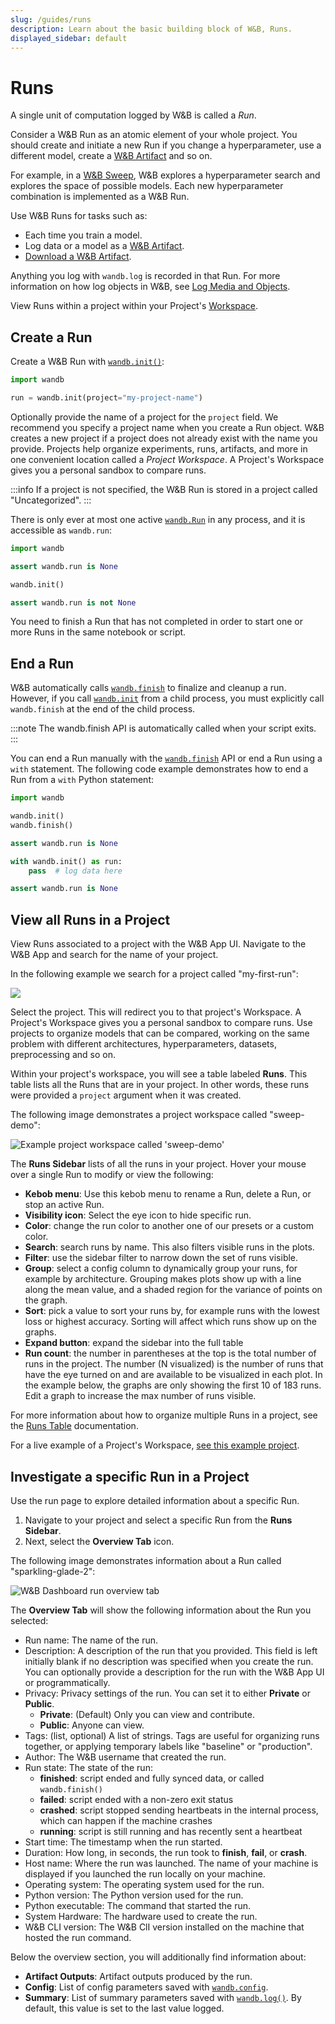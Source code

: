 ```yaml
---
slug: /guides/runs
description: Learn about the basic building block of W&B, Runs.
displayed_sidebar: default
---
```

# Runs

A single unit of computation logged by W&B is called a *Run*. 

Consider a W&B Run as an atomic element of your whole project. You should create and initiate a new Run if you change a hyperparameter, use a different model, create a [W&B Artifact](../artifacts/intro.md) and so on.

For example, in a [W&B Sweep](../sweeps/intro.md), W&B explores a hyperparameter search and explores the space of possible models. Each new hyperparameter combination is implemented as a W&B Run. 

Use W&B Runs for tasks such as:

* Each time you train a model.
* Log data or a model as a [W&B Artifact](../artifacts/intro.md).
* [Download a W&B Artifact](../artifacts/download-and-use-an-artifact.md).


Anything you log with `wandb.log` is recorded in that Run.  For more information on how log objects in W&B, see [Log Media and Objects](../track/log/intro.md).

View Runs within a project within your Project's [Workspace](#view-runs). 

## Create a Run

Create a W&B Run with [`wandb.init()`](../../ref/python/init.md):

```python
import wandb

run = wandb.init(project="my-project-name")
```

Optionally provide the name of a project for the `project` field. We recommend you specify a project name when you create a Run object. W&B creates a new project if a project does not already exist with the name you provide.  Projects help organize experiments, runs, artifacts, and more in one convenient location called a *Project Workspace*. A Project's Workspace gives you a personal sandbox to compare runs.

:::info
If a project is not specified, the W&B Run is stored in a project called "Uncategorized".
:::

There is only ever at most one active [`wandb.Run`](../../ref/python/run.md) in any process,
and it is accessible as `wandb.run`:

```python
import wandb

assert wandb.run is None

wandb.init()

assert wandb.run is not None
```


You need to finish a Run that has not completed in order to start one or more Runs in the same notebook or script. 




## End a Run
W&B automatically calls [`wandb.finish`](../../ref/python/finish.md) to finalize and cleanup a run. However, if you call [`wandb.init`](../../ref/python/init.md) from a child process, you must explicitly call `wandb.finish` at the end of the child process. 

:::note
The wandb.finish API is automatically called when your script exits.
:::

You can end a Run manually with the [`wandb.finish`](../../ref/python/finish.md) API or end a Run using a `with` statement. The following code example demonstrates how to end a Run from a `with` Python statement:

```python
import wandb

wandb.init()
wandb.finish()

assert wandb.run is None

with wandb.init() as run:
    pass  # log data here

assert wandb.run is None
```


## View all Runs in a Project
View Runs associated to a project with the W&B App UI. Navigate to the W&B App and search for the name of your project. 

In the following example we search for a project called "my-first-run":

![](/images/runs/search_run_name_landing_page.png)

Select the project. This will redirect you to that project's Workspace. A Project's Workspace gives you a personal sandbox to compare runs. Use projects to organize models that can be compared, working on the same problem with different architectures, hyperparameters, datasets, preprocessing and so on.

Within your project's workspace, you will see a table labeled **Runs**. This table lists all the Runs that are in your project. In other words, these runs were provided a `project` argument when it was created.

The following image demonstrates a project workspace called "sweep-demo":

![Example project workspace called 'sweep-demo'](/images/app_ui/workspace_tab_example.png)

The **Runs Sidebar** lists of all the runs in your project. Hover your mouse over a single Run to modify or view the following:

* **Kebob menu**: Use this kebob menu to rename a Run, delete a Run, or stop an active Run.
* **Visibility icon**: Select the eye icon to hide specific run.
* **Color**: change the run color to another one of our presets or a custom color.
* **Search**: search runs by name. This also filters visible runs in the plots.
* **Filter**: use the sidebar filter to narrow down the set of runs visible.
* **Group**: select a config column to dynamically group your runs, for example by architecture. Grouping makes plots show up with a line along the mean value, and a shaded region for the variance of points on the graph.
* **Sort**: pick a value to sort your runs by, for example runs with the lowest loss or highest accuracy. Sorting will affect which runs show up on the graphs.
* **Expand button**: expand the sidebar into the full table
* **Run count**: the number in parentheses at the top is the total number of runs in the project. The number (N visualized) is the number of runs that have the eye turned on and are available to be visualized in each plot. In the example below, the graphs are only showing the first 10 of 183 runs. Edit a graph to increase the max number of runs visible.

For more information about how to organize multiple Runs in a project, see the [Runs Table](../app/features/runs-table.md) documentation. 

For a live example of a Project's Workspace, [see this example project](https://app.wandb.ai/example-team/sweep-demo). 



<!-- ### Search runs

Search for a specific run by name in the sidebar. You can use regex to filter down your visible runs. The search box affects which runs are shown on the graph. Here's an example:

![](/images/app_ui/project_page_search_for_runs.gif)

### Filter runs

### Organize runs -->




## Investigate a specific Run in a Project

Use the run page to explore detailed information about a specific Run. 

1. Navigate to your project and select a specific Run from the **Runs Sidebar**.
2. Next, select the **Overview Tab** icon. 

The following image demonstrates information about a Run called "sparkling-glade-2":

![W&B Dashboard run overview tab](/images/app_ui/wandb_run_overview_page.png)

The **Overview Tab** will show the following information about the Run you selected:

* Run name: The name of the run.
* Description: A description of the run that you provided. This field is left initially blank if no description was specified when you create the run. You can optionally provide a description for the run with the W&B App UI or programmatically. 
* Privacy: Privacy settings of the run. You can set it to either **Private** or **Public**. 
    * **Private**: (Default) Only you can view and contribute.
    * **Public**: Anyone can view.
* Tags: (list, optional) A list of strings. Tags are useful for organizing runs together, or applying temporary labels like "baseline" or "production".
* Author: The W&B username that created the run.
* Run state: The state of the run:
  * **finished**: script ended and fully synced data, or called `wandb.finish()`
  * **failed**: script ended with a non-zero exit status
  * **crashed**: script stopped sending heartbeats in the internal process, which can happen if the machine crashes
  * **running**: script is still running and has recently sent a heartbeat
* Start time: The timestamp when the run started.
* Duration: How long, in seconds, the run took to **finish**, **fail**, or **crash**.
* Host name: Where the run was launched. The name of your machine is displayed if you launched the run locally on your machine. 
* Operating system: The operating system used for the run.
* Python version: The Python version used for the run.
* Python executable: The command that started the run.
* System Hardware: The hardware used to create the run. 
* W&B CLI version: The W&B ClI version installed on the machine that hosted the run command.

<!-- :::info
The Python details are private, even if you make the page itself public. 
::: -->


Below the overview section, you will additionally find information about: 

* **Artifact Outputs**: Artifact outputs produced by the run.
* **Config**: List of config parameters saved with [`wandb.config`](../../guides/track/config.md).
* **Summary**: List of summary parameters saved with [`wandb.log()`](../../guides/track/log/intro.md). By default, this value is set to the last value logged.
